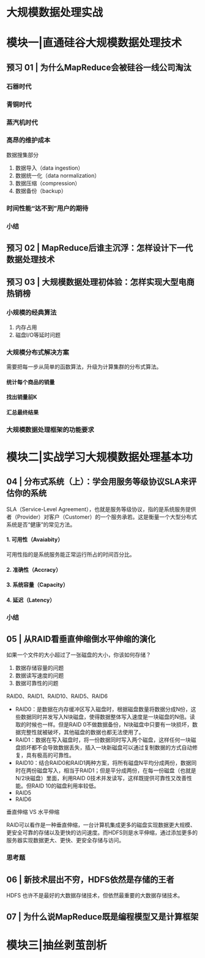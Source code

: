 # 大规模数据处理实战 #

# 模块一|直通硅谷大规模数据处理技术 #

## 预习 01 | 为什么MapReduce会被硅谷一线公司淘汰 ##

### 石器时代 ###

### 青铜时代 ###

### 蒸汽机时代 ###

### 高昂的维护成本 ###

数据搜集部分

1. 数据导入（data ingestion）
2. 数据统一化（data normalization）
3. 数据压缩（compression）
4. 数据备份（backup）

### 时间性能“达不到”用户的期待 ###

### 小结 ###

## 预习 02 | MapReduce后谁主沉浮：怎样设计下一代数据处理技术 ##

## 预习 03 | 大规模数据处理初体验：怎样实现大型电商热销榜 ##

### 小规模的经典算法 ###

1. 内存占用
2. 磁盘I/O等延时问题

### 大规模分布式解决方案 ###

需要把每一步从简单的函数算法，升级为计算集群的分布式算法。

#### 统计每个商品的销量 ####

#### 找出销量前K ####

#### 汇总最终结果 ####

### 大规模数据处理框架的功能要求 ###

# 模块二|实战学习大规模数据处理基本功 #

## 04 | 分布式系统（上）：学会用服务等级协议SLA来评估你的系统 ##

SLA（Service-Level Agreement），也就是服务等级协议，指的是系统服务提供者（Provider）对客户（Customer）的一个服务承若。这是衡量一个大型分布式系统是否“健康”的常见方法。

#### 1. 可用性（Avaiabity） ####

可用性指的是系统服务能正常运行所占的时间百分比。

#### 2. 准确性（Accracy） ####



#### 3. 系统容量（Capacity） ####



#### 4. 延迟（Latency） ####


### 小结 ###

## 05 | 从RAID看垂直伸缩倒水平伸缩的演化 ##

如果一个文件的大小超过了一张磁盘的大小，你该如何存储？

1. 数据存储容量的问题
2. 数据读写速度的问题
3. 数据可靠性的问题

RAID0、RAID1、RAID10、RAID5、RAID6

* RAID0：是数据在内存缓冲区写入磁盘时，根据磁盘数量将数据分成N份，这些数据同时并发写入N块磁盘，使得数据整体写入速度是一块磁盘的N倍。读取的时候也一样。但是RAID 0不做数据备份，N块磁盘中只要有一块损坏，数据完整性就被破坏，其他磁盘的数据也都无法使用了。
* RAID1：数据在写入磁盘时，将一份数据同时写入两个磁盘，这样任何一块磁盘损坏都不会导致数据丢失，插入一块新磁盘可以通过复制数据的方式自动修复，具有极高的可靠性。
* RAID10：结合RAID0和RAID1两种方案，将所有磁盘N平均分成两份，数据同时在两份磁盘写入，相当于RAID1；但是平分成两份，在每一份磁盘（也就是N/2块磁盘）里面，利用RAID 0技术并发读写，这样既提供可靠性又改善性能。但RAID 10的磁盘利用率较低。
* RAID5
* RAID6

垂直伸缩 VS 水平伸缩

RAID可以看作是一种垂直伸缩，一台计算机集成更多的磁盘实现数据更大规模、更安全可靠的存储以及更快的访问速度。而HDFS则是水平伸缩，通过添加更多的服务器实现数据更大、更快、更安全存储与访问。

### 思考题 ###

## 06 | 新技术层出不穷，HDFS依然是存储的王者 ##

HDFS 也许不是最好的大数据存储技术，但依然最重要的大数据存储技术。

## 07 | 为什么说MapReduce既是编程模型又是计算框架 ##

# 模块三|抽丝剥茧剖析 #
